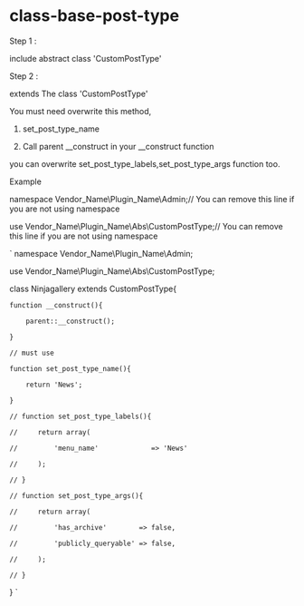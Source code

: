 # class-base-post-type

Step 1 :

include abstract class 'CustomPostType'

Step 2 :

extends The class 'CustomPostType'

You must need overwrite this method,

1. set_post_type_name

2. Call parent __construct in your __construct function

you can overwrite  set_post_type_labels,set_post_type_args function too.

Example

namespace Vendor_Name\Plugin_Name\Admin;// You can remove this line if you are not using namespace

use Vendor_Name\Plugin_Name\Abs\CustomPostType;// You can remove this line if you are not using namespace

`
namespace Vendor_Name\Plugin_Name\Admin;

use Vendor_Name\Plugin_Name\Abs\CustomPostType;

class Ninjagallery extends CustomPostType{

    function __construct(){
    
        parent::__construct();
        
    }
    
    // must use 
    
    function set_post_type_name(){
    
        return 'News';
        
    }
    
    // function set_post_type_labels(){
    
    //     return array(
    
    //         'menu_name'             => 'News'
    
    //     );
    
    // }
    
    // function set_post_type_args(){
    
    //     return array(
    
    //         'has_archive'        => false,
    
    //         'publicly_queryable' => false,
    
    //     );
    
    // }
    
}
`
